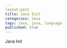 ```yaml
---
layout:post
title: Java Init
categories: Java
tags: Java, java, language
published: true
---
```


Java Init